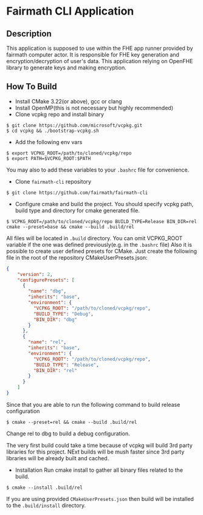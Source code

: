 # Fairmath CLI Application

## Description
This application is supposed to use within the FHE app runner provided by fairmath computer actor. It is responsible for FHE key generation and encryption/decryption of user's data. This application relying on OpenFHE library to generate keys and making encryption.

## How To Build
* Install CMake 3.22(or above), gcc or clang 
* Install OpenMP(this is not necessary but highly recommended)
* Clone vcpkg repo and install binary

```shell
$ git clone https://github.com/microsoft/vcpkg.git
$ cd vcpkg && ./bootstrap-vcpkg.sh
```

* Add the following env vars
```shell
$ export VCPKG_ROOT=/path/to/cloned/vcpkg/repo
$ export PATH=$VCPKG_ROOT:$PATH
```

You may also to add these variables to your `.bashrc` file for convenience.
* Clone `fairmath-cli` repository
```shell
$ git clone https://github.com/fairmath/fairmath-cli
```
* Configure cmake and build the project. You should specify vcpkg path, build type and directory for cmake generated file. 
```shell
$ VCPKG_ROOT=/path/to/cloned/vcpkg/repo BUILD_TYPE=Release BIN_DIR=rel cmake --preset=base && cmake --build .build/rel
```
All files will be located in `.build` directory. You can omit VCPKG_ROOT variable if the one was defined previously(e.g. in the `.bashrc` file)
Also it is possible to create user defined presets for CMake.
Just create the following file in the root of the repository 
CMakeUserPresets.json:
```json
{
    "version": 2,
    "configurePresets": [
      {
        "name": "dbg",
        "inherits": "base",
        "environment": {
          "VCPKG_ROOT": "/path/to/cloned/vcpkg/repo",
          "BUILD_TYPE": "Debug",
          "BIN_DIR": "dbg"
        }
      },
      {
        "name": "rel",
        "inherits": "base",
        "environment": {
          "VCPKG_ROOT": "/path/to/cloned/vcpkg/repo",
          "BUILD_TYPE": "Release",
          "BIN_DIR": "rel"
        }
      }
    ]
}
```
Since that you are able to run the following command to build release configuration
```shell
$ cmake --preset=rel && cmake --build .build/rel
```
Change rel to dbg to build a debug configuration.

The very first build could take a time because of vcpkg will build 3rd party libraries for this project. NExt builds will be mush faster since 3rd party libraries will be already built and cached.

* Installation
Run cmake install to gather all binary files related to the build.
```shell
$ cmake --install .build/rel
```
If you are using provided `CMakeUserPresets.json` then build will be installed to the `.build/install` directory.
